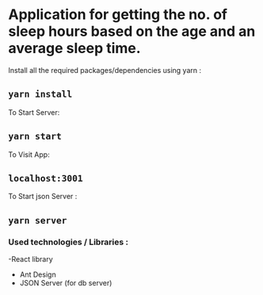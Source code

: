 # Application for getting the no. of sleep hours based on the age and an average sleep time.

Install all the required packages/dependencies using yarn :
## `yarn install`

To Start Server:
## `yarn start`

To Visit App:
## `localhost:3001`

To Start json Server :
## `yarn server`

### Used technologies / Libraries :
-React library 
- Ant Design
- JSON Server (for db server)
